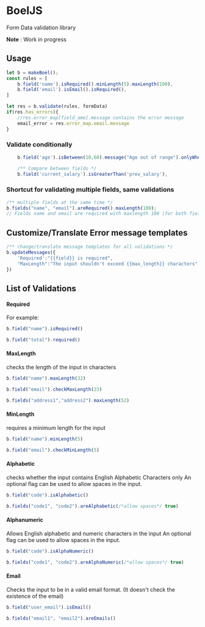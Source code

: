 # BoelJS
Form Data validation library

**Note** : Work in progress

## Usage 

```js
let b = makeBoel();
const rules = [ 
    b.field('name').isRequired().minLength(5).maxLength(100),
    b.field('email').isEmail().isRequired(),
]

let res = b.validate(rules, formData)
if(res.has_errors){
    //res.error_map[field_ame].message contains the error message
    email_error = res.error_map.email.message
}
```
### Validate conditionally

```js
    b.field('age').isBetween(10,60).message("Age out of range").onlyWhen("paying_now==1"),

    /** Compare between fields */
    b.field('current_salary').isGreaterThan('prev_salary'),
```
### Shortcut for validating multiple fields, same validations
```js
/** multiple fields at the same time */
b.fields("name", "email").areRequired().maxLength(100);
// Fields name and email are required with maxlength 100 (for both fields)
```

## Customize/Translate Error message templates

```js
/** change/translate message templates for all validations */
b.updateMessages({
    'Required':"{{field}} is required", 
    "MaxLength":"The input shouldn't exceed {{max_length}} characters"
})

```

## List of Validations

#### Required
For example:

```js
b.field("name").isRequired()

b.field("total").required()
```

#### MaxLength
checks the length of the input in characters
```js
b.field("name").maxLength(32)

b.field("email").checkMaxLength(23)

b.fields("address1","address2").maxLength(52)
```

#### MinLength
requires a minimum length for the input

```js
b.field("name").minLength(5)

b.field("email").checkMinLength(5)
```

#### Alphabetic
checks whether the input contains English Alphabetic Characters only
An optional flag can be used to allow spaces in the input.

```js
b.field("code").isAlphabetic()

b.fields("code1", "code2").areAlphabetic(/*allow spaces*/ true)

```

#### Alphanumeric
Allows English alphabetic and numeric characters in the input
An optional flag can be used to allow spaces in the input.
```js
b.field("code").isAlphaNumeric()

b.fields("code1", "code2").areAlphaNumeric(/*allow spaces*/ true)

```

#### Email
Checks the input to be in a valid email format. (It doesn't check the existence of the email)
```js
b.field("user_email").isEmail()

b.fields("email1", "email2").areEmails()
```




